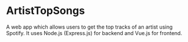 # ArtistTopSongs
A web app which allows users to get the top tracks of an artist using Spotify. It uses Node.js (Express.js) for backend and Vue.js for frontend. 
